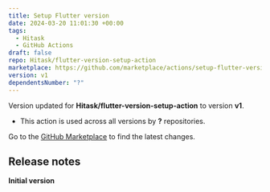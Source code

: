 ```yaml
---
title: Setup Flutter version
date: 2024-03-20 11:01:30 +00:00
tags:
  - Hitask
  - GitHub Actions
draft: false
repo: Hitask/flutter-version-setup-action
marketplace: https://github.com/marketplace/actions/setup-flutter-version
version: v1
dependentsNumber: "?"
---
```



Version updated for **Hitask/flutter-version-setup-action** to version **v1**.
- This action is used across all versions by **?** repositories.

Go to the [GitHub Marketplace](https://github.com/marketplace/actions/setup-flutter-version) to find the latest changes.

## Release notes

**Initial version**
